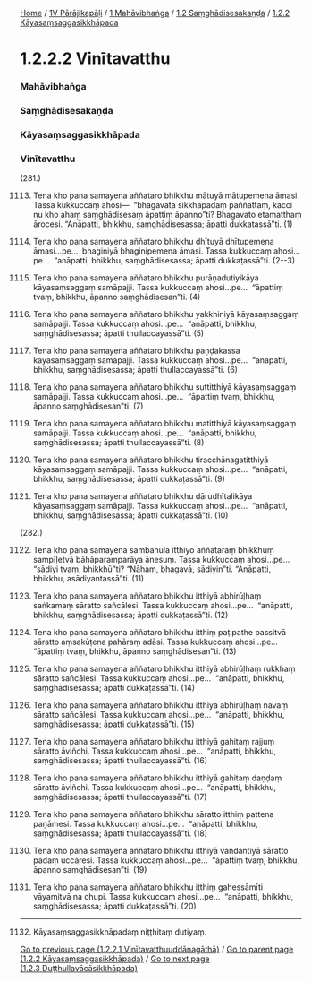 
[Home](/) / [1V Pārājikapāḷi](/tipitaka/1V.md) / [1 Mahāvibhaṅga](/tipitaka/1V/1.md) / [1.2 Saṃghādisesakaṇḍa](/tipitaka/1V/1/1.2.md) / [1.2.2 Kāyasaṃsaggasikkhāpada](/tipitaka/1V/1/1.2/1.2.2.md)

# 1.2.2.2 Vinītavatthu

### Mahāvibhaṅga

### Saṃghādisesakaṇḍa

### Kāyasaṃsaggasikkhāpada

### Vinītavatthu

(281.)

1113. Tena kho pana samayena aññataro bhikkhu mātuyā mātupemena āmasi. Tassa kukkuccaṃ ahosi—  “bhagavatā sikkhāpadaṃ paññattaṃ, kacci nu kho ahaṃ saṃghādisesaṃ āpattiṃ āpanno”ti? Bhagavato etamatthaṃ ārocesi. “Anāpatti, bhikkhu, saṃghādisesassa; āpatti dukkaṭassā”ti. (1)

1114. Tena kho pana samayena aññataro bhikkhu dhītuyā dhītupemena āmasi…pe…  bhaginiyā bhaginipemena āmasi. Tassa kukkuccaṃ ahosi…pe…  “anāpatti, bhikkhu, saṃghādisesassa; āpatti dukkaṭassā”ti. (2--3)

1115. Tena kho pana samayena aññataro bhikkhu purāṇadutiyikāya kāyasaṃsaggaṃ samāpajji. Tassa kukkuccaṃ ahosi…pe…  “āpattiṃ tvaṃ, bhikkhu, āpanno saṃghādisesan”ti. (4)

1116. Tena kho pana samayena aññataro bhikkhu yakkhiniyā kāyasaṃsaggaṃ samāpajji. Tassa kukkuccaṃ ahosi…pe…  “anāpatti, bhikkhu, saṃghādisesassa; āpatti thullaccayassā”ti. (5)

1117. Tena kho pana samayena aññataro bhikkhu paṇḍakassa kāyasaṃsaggaṃ samāpajji. Tassa kukkuccaṃ ahosi…pe…  “anāpatti, bhikkhu, saṃghādisesassa; āpatti thullaccayassā”ti. (6)

1118. Tena kho pana samayena aññataro bhikkhu suttitthiyā kāyasaṃsaggaṃ samāpajji. Tassa kukkuccaṃ ahosi…pe…  “āpattiṃ tvaṃ, bhikkhu, āpanno saṃghādisesan”ti. (7)

1119. Tena kho pana samayena aññataro bhikkhu matitthiyā kāyasaṃsaggaṃ samāpajji. Tassa kukkuccaṃ ahosi…pe…  “anāpatti, bhikkhu, saṃghādisesassa; āpatti thullaccayassā”ti. (8)

1120. Tena kho pana samayena aññataro bhikkhu tiracchānagatitthiyā kāyasaṃsaggaṃ samāpajji. Tassa kukkuccaṃ ahosi…pe…  “anāpatti, bhikkhu, saṃghādisesassa; āpatti dukkaṭassā”ti. (9)

1121. Tena kho pana samayena aññataro bhikkhu dārudhītalikāya kāyasaṃsaggaṃ samāpajji. Tassa kukkuccaṃ ahosi…pe…  “anāpatti, bhikkhu, saṃghādisesassa; āpatti dukkaṭassā”ti. (10)

(282.)

1122. Tena kho pana samayena sambahulā itthiyo aññataraṃ bhikkhuṃ sampīḷetvā bāhāparamparāya ānesuṃ. Tassa kukkuccaṃ ahosi…pe…  “sādiyi tvaṃ, bhikkhū”ti? “Nāhaṃ, bhagavā, sādiyin”ti. “Anāpatti, bhikkhu, asādiyantassā”ti. (11)

1123. Tena kho pana samayena aññataro bhikkhu itthiyā abhirūḷhaṃ saṅkamaṃ sāratto sañcālesi. Tassa kukkuccaṃ ahosi…pe…  “anāpatti, bhikkhu, saṃghādisesassa; āpatti dukkaṭassā”ti. (12)

1124. Tena kho pana samayena aññataro bhikkhu itthiṃ paṭipathe passitvā sāratto aṃsakūṭena pahāraṃ adāsi. Tassa kukkuccaṃ ahosi…pe…  “āpattiṃ tvaṃ, bhikkhu, āpanno saṃghādisesan”ti. (13)

1125. Tena kho pana samayena aññataro bhikkhu itthiyā abhirūḷhaṃ rukkhaṃ sāratto sañcālesi. Tassa kukkuccaṃ ahosi…pe…  “anāpatti, bhikkhu, saṃghādisesassa; āpatti dukkaṭassā”ti. (14)

1126. Tena kho pana samayena aññataro bhikkhu itthiyā abhirūḷhaṃ nāvaṃ sāratto sañcālesi. Tassa kukkuccaṃ ahosi…pe…  “anāpatti, bhikkhu, saṃghādisesassa; āpatti dukkaṭassā”ti. (15)

1127. Tena kho pana samayena aññataro bhikkhu itthiyā gahitaṃ rajjuṃ sāratto āviñchi. Tassa kukkuccaṃ ahosi…pe…  “anāpatti, bhikkhu, saṃghādisesassa; āpatti thullaccayassā”ti. (16)

1128. Tena kho pana samayena aññataro bhikkhu itthiyā gahitaṃ daṇḍaṃ sāratto āviñchi. Tassa kukkuccaṃ ahosi…pe…  “anāpatti, bhikkhu, saṃghādisesassa; āpatti thullaccayassā”ti. (17)

1129. Tena kho pana samayena aññataro bhikkhu sāratto itthiṃ pattena paṇāmesi. Tassa kukkuccaṃ ahosi…pe…  “anāpatti, bhikkhu, saṃghādisesassa; āpatti thullaccayassā”ti. (18)

1130. Tena kho pana samayena aññataro bhikkhu itthiyā vandantiyā sāratto pādaṃ uccāresi. Tassa kukkuccaṃ ahosi…pe…  “āpattiṃ tvaṃ, bhikkhu, āpanno saṃghādisesan”ti. (19)

1131. Tena kho pana samayena aññataro bhikkhu itthiṃ gahessāmīti vāyamitvā na chupi. Tassa kukkuccaṃ ahosi…pe…  “anāpatti, bhikkhu, saṃghādisesassa; āpatti dukkaṭassā”ti. (20)

---

1132. Kāyasaṃsaggasikkhāpadaṃ niṭṭhitaṃ dutiyaṃ.



[Go to previous page (1.2.2.1 Vinītavatthuuddānagāthā)](/tipitaka/1V/1/1.2/1.2.2/1.2.2.1.md) / [Go to parent page (1.2.2 Kāyasaṃsaggasikkhāpada)](/tipitaka/1V/1/1.2/1.2.2.md) / [Go to next page (1.2.3 Duṭṭhullavācāsikkhāpada)](/tipitaka/1V/1/1.2/1.2.3.md)


